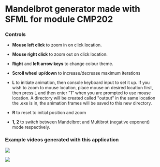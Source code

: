 # Mandelbrot generator made with SFML for module CMP202

### Controls

- **Mouse left click** to zoom in on click location.

- **Mouse right click** to zoom out on click location.

- **Right** and **left arrow keys** to change colour theme.

- **Scroll wheel up/down** to increase/decrease maximum iterations

- **L** to initiate animation, then console keyboard input to set it up. If you wish to zoom to mouse location, place mouse on desired location first, then press L and then enter "1" when you are prompted to use mouse location. A directory will be created called "output" in the same location the .exe is in, the animation frames will be saved to this new directory.

- **R** to reset to initial position and zoom

- **1, 2** to switch between Mandelbrot and Multibrot (negative exponent) mode respectively.

### Example videos generated with this application

![](doc/mandelbrot_example.gif)

![](doc/multibrot-example.gif)
